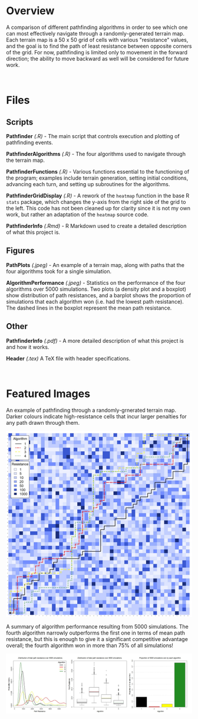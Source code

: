 # Overview

A comparison of different pathfinding algorithms in order to see which one can most effectively navigate through a randomly-generated terrain map. Each terrain map is a 50 x 50 grid of cells with various "resistance" values, and the goal is to find the path of least resistance between opposite corners of the grid. For now, pathfinding is limited only to movement in the forward direction; the ability to move backward as well will be considered for future work.

<br/>

# Files

## Scripts

**Pathfinder** *(.R)* - The main script that controls execution and plotting of pathfinding events.

**PathfinderAlgorithms** *(.R)* - The four algorithms used to navigate through the terrain map.

**PathfinderFunctions** *(.R)* - Various functions essential to the functioning of the program; examples include terrain generation, setting initial conditions, advancing each turn, and setting up subroutines for the algorithms.

**PathfinderGridDisplay** *(.R)* - A rework of the `heatmap` function in the base R `stats` package, which changes the y-axis from the right side of the grid to the left. This code has not been cleaned up for clarity since it is not my own work, but rather an adaptation of the `heatmap` source code.

**PathfinderInfo** *(.Rmd)* - R Markdown used to create a detailed description of what this project is.

## Figures

**PathPlots** *(.jpeg)* - An example of a terrain map, along with paths that the four algorithms took for a single simulation.

**AlgorithmPerformance** *(.jpeg)* - Statistics on the performance of the four algorithms over 5000 simulations. Two plots (a density plot and a boxplot) show distribution of path resistances, and a barplot shows the proportion of simulations that each algorithm won (i.e. had the lowest path resistance). The dashed lines in the boxplot represent the mean path resistance.

## Other

**PathfinderInfo** *(.pdf)* - A more detailed description of what this project is and how it works.

**Header** *(.tex)* A TeX file with header specifications.

<br/>

# Featured Images

An example of pathfinding through a randomly-grnerated terrain map. Darker colours indicate high-resistance cells that incur larger penalties for any path drawn through them.

<kbd>![](https://github.com/TrevorHD/Pathfinder/blob/master/Figures/PathPlots.jpeg)</kbd>

A summary of algorithm performance resulting from 5000 simulations. The fourth algorithm narrowly outperforms the first one in terms of mean path resistance, but this is enough to give it a significant competitive advantage overall; the fourth algorithm won in more than 75% of all simulations!

<kbd>![](https://github.com/TrevorHD/Pathfinder/blob/master/Figures/AlgorithmPerformance.jpeg)</kbd>
